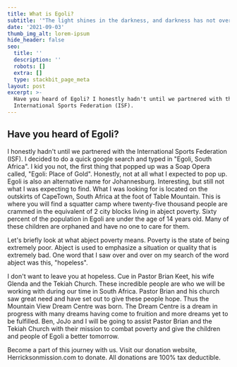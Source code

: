 ```yaml
---
title: What is Egoli?
subtitle: '"The light shines in the darkness, and darkness has not overcome it". John 1:5'
date: '2021-09-03'
thumb_img_alt: lorem-ipsum
hide_header: false
seo:
  title: ''
  description: ''
  robots: []
  extra: []
  type: stackbit_page_meta
layout: post
excerpt: >-
  Have you heard of Egoli? I honestly hadn't until we partnered with the
  International Sports Federation (ISF). 
---
```

## Have you heard of Egoli? 

I honestly hadn't until we partnered with the International Sports Federation (ISF). I decided to do a quick google search and typed in "Egoli, South Africa". I kid you not, the first thing that popped up was a Soap Opera called, "Egoli: Place of Gold". Honestly, not at all what I expected to pop up. Egoli is also an alternative name for Johannesburg. Interesting, but still not what I was expecting to find. What I was looking for is located on the outskirts of CapeTown, South Africa at the foot of Table Mountain. This is where you will find a squatter camp where twenty-five thousand people are crammed in the equivalent of 2 city blocks living in abject poverty. Sixty percent of the population in Egoli are under the age of 14 years old. Many of these children are orphaned and have no one to care for them.

Let's briefly look at what abject poverty means. Poverty is the state of being extremely poor. Abject is used to emphasize a situation or quality that is extremely bad. One word that I saw over and over on my search of the word abject was this, "hopeless". 

I don't want to leave you at hopeless. Cue in Pastor Brian Keet, his wife Glenda and the Tekiah Church. These incredible people are who we will be working with during our time in South Africa. Pastor Brian and his church saw great need and have set out to give these people hope. Thus the Mountain View Dream Centre was born. The Dream Centre is a dream in progress with many dreams having come to fruition and more dreams yet to be fulfilled. Ben, JoJo and I will be going to assist Pastor Brian and the Tekiah Church with their mission to combat poverty and give the children and people of Egoli a better tomorrow. 

Become a part of this journey with us. Visit our donation website, Herricksonmission.com to donate. All donations are 100% tax deductible.
